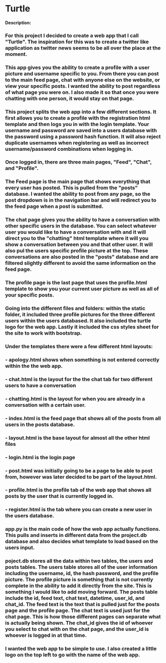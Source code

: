 # Turtle
#### Description:

### For this project I decided to create a web app that I call "Turtle". The inspiration for this was to create a twitter like  application as twitter news seems to be all over the place at the moment.

### This app gives you the ability to create a profile with a user picture and username specific to you. From there you can post to the main feed page, chat with anyone else on the website, or view your specific posts. I wanted the ability to post regardless of what page you were on. I also made it so that once you were chatting with one person, it would stay on that page.

### This project splits the web app into a few different sections. It first allows you to create a profile with the registration html template and then logs you in with the login template. Your username and password are saved into a users database with the password using a password hash function. It will also reject duplicate usernames when registering as well as incorrect username/password combinations when logging in.

### Once logged in, there are three main pages, "Feed", "Chat", and "Profile".

### The Feed page is the main page that shows everything that every user has posted. This is pulled from the "posts" database. I wanted the ability to post from any page, so the post dropdown is in the navigation bar and will redirect you to the feed page when a post is submitted.

### The chat page gives you the ability to have a conversation with other specific users in the database. You can select whatever user you would like to have a conversation with and it will direct you to the "chatting" html template where it will you show a conversation between you and that other user. It will also pul the users specific profile picture at the top. These conversations are also posted in the "posts" database and are filtered slightly different to avoid the same information on the feed page.

### The profile page is the last page that uses the profile.html template to show you your current user picture as well as all of your specific posts.

### Going into the different files and folders: within the static folder, it included three profile pictures for the three different users within the users databased. It also included the turtle logo for the web app. Lastly it included the css styles sheet for the site to work with bootstrap.

### Under the templates there were a few different html layouts:
### - apology.html shows when something is not entered correctly within the the web app.
### - chat.html is the layout for the the chat tab for two different users to have a conversation
### - chatting.html is the layout for when you are already in a conversation with a certain user.
### - index.html is the feed page that shows all of the posts from all users in the posts database.
### - layout.html is the base layout for almost all the other html files
### - login.html is the login page
### - post.html was initially going to be a page to be able to post from, however was later decided to be part of the layout.html.
### - profile.html is the profile tab of the web app that shows all posts by the user that is currently logged in.
### - register.html is the tab where you can create a new user in the users database.

### app.py is the main code of how the web app actually functions. This pulls and inserts in different data from the project.db database and also decides what template to load based on the users input.

### poject.db stores all the data within two tables, the users and posts tables. The users table stores all of the user information including the username, id, the hash password, and the profile picture. The profile picture is something that is not currently complete in the ability to add it directly from the site. This is something I would like to add moving forward. The posts table include the id, feed text, chat text, datetime, user_id, and chat_id. The feed text is the text that is pulled just for the posts page and the profile page. The chat text is used just for the chat page. This is how those different pages can separate what is actually being shown. The chat_id gives the id of whoever you select to chat with on the chat page, and the user_id is whoever is logged in at that time.

### I wanted the web app to be simple to use. I also created a little logo on the top left to go with the name of the web app.
